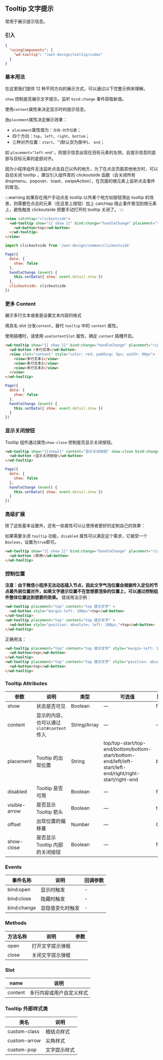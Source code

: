 ## Tooltip 文字提示

常用于展示提示信息。

### 引入

```json
{
  "usingComponents": {
    "wd-tooltip": "/wot-design/tooltip/index"
  }
}
```

### 基本用法

在这里我们提供 12 种不同方向的展示方式，可以通过以下完整示例来理解。

`show` 控制是否展示文字提示。监听 `bind:change` 事件获取新值。

使用`content`属性来决定显示时的提示信息。

由`placement`属性决定展示效果：

- `placement`属性值为：`方向-对齐位置`；
- 四个方向：`top`、`left`、`right`、`bottom`；
- 三种对齐位置：`start`、''(默认空为居中)、 `end`；

如 `placement="left-end"`，则提示信息出现在目标元素的左侧，且提示信息的底部与目标元素的底部对齐。

因为小程序组件无法监听点击自己以外的地方，为了在点击页面其他地方时，可以自动关闭 tooltip ，建议引入组件库的 clickoutside 函数（会关闭所有 dropmenu、popover、toast、swipeAction），在页面的根元素上监听点击事件的冒泡。

:::warning
如果存在用户手动点击 tooltip 以外某个地方如按钮滑出 tooltip 的场景，则需要在点击的元素（在这里上按钮）加上 catchtap 阻止事件冒泡到根元素上，避免触发 clickoutside 把要手动打开的 tooltip 关闭了。
:::

```html
<view catchtap="clickoutside">
  <wd-tooltip show="{{ show }}" bind:change="handleChange" placement="top" content="top 提示文字">
    <wd-button>top</wd-button>
  </wd-tooltip>
</view>
```

```javascript
import clickoutside from '/wot-design/common/clickoutside'

Page({
  data: {
    show: false
  },
  handleChange (event) {
    this.setData({ show: event.detail.show })
  },
  clickoutside: clickoutside
})
```

### 更多 Content

展示多行文本或者是设置文本内容的格式

用具名 slot 分发`content`，替代 `tooltip` 中的 `content` 属性。

使用插槽时，请使用 `useContentSlot` 属性，确定 `content` 插槽开启。

```html
<wd-tooltip show="{{ show }}" bind:change="handleChange" placement="right" useContentSlot>
  <wd-button >多行文本</wd-button>
  <view slot="content" style="color: red; padding: 5px; width: 90px">
    <view>多行文本1</view>
    <view>多行文本2</view>
    <view>多行文本3</view>
  </view>
</wd-tooltip>
```

```javascript
Page({
  data: {
    show: false
  },
  handleChange (event) {
    this.setData({ show: event.detail.show })
  }
})
```

### 显示关闭按钮

Tooltip 组件通过属性`show-close` 控制是否显示关闭按钮。

```html
<wd-tooltip show="{{show}}" content="显示关闭按钮" show-close bind:change="handleChange">
  <wd-button >显示关闭按钮</wd-button>
</wd-tooltip>
```

```javascript
Page({
  data: {
    show: false
  },
  handleChange (event) {
    this.setData({ show: event.detail.show })
  }
})
```

### 高级扩展

除了这些基本设置外，还有一些属性可以让使用者更好的定制自己的效果：

如果需要关闭 `tooltip` 功能，`disabled` 属性可以满足这个需求，它接受一个`Boolean`，设置为`true`即可。

```html
<wd-tooltip show="{{ show }}" bind:change="handleChange" placement="right-end" content="禁用" disabled>
  <wd-button >禁用</wd-button>
</wd-tooltip>
```

### 控制位置

**注意：由于微信小程序无法动态插入节点，因此文字气泡位置会根据传入定位的节点最外层位置对齐，如果文字提示位置不在您想要渲染的位置上，可以通过控制组件整体位置达到想要的效果。**
错误用法示例：

```html
<wd-tooltip placement="top" content="top 提示文字" >
  <wd-button style="margin-left: 100px">top</wd-button>
</wd-tooltip>
<wd-tooltip placement="top" content="top 提示文字" >
  <wd-button style="position: absolute; left: 100px;">top</wd-button>
</wd-tooltip>
```

正确用法：

```html
<wd-tooltip placement="top" content="top 提示文字" style="margin-left: 100px">
  <wd-button>top</wd-button>
</wd-tooltip>
<wd-tooltip placement="top" content="top 提示文字" style="position: absolute; left: 100px;">
  <wd-button>top</wd-button>
</wd-tooltip>
```

### Tooltip Attributes

| 参数               | 说明                                                     | 类型              | 可选值      | 默认值 |
|--------------------|----------------------------------------------------------|-------------------|-------------|--------|
|  show |  状态是否可见  | Boolean           | — |  false |
|  content        |  显示的内容，也可以通过 `slot#content` 传入  | String/Array            | — | — |
|  placement        |  Tooltip 的出现位置  | String           |  top/top-start/top-end/bottom/bottom-start/bottom-end/left/left-start/left-end/right/right-start/right-end |  bottom |
|  disabled       |  Tooltip 是否可用  | Boolean           | — |  false |
|  visible-arrow   |  是否显示 Tooltip 箭头 | Boolean | — | true |
|  offset        |  出现位置的偏移量  | Number           | — |  0 |
|  show-close   |  是否显示 Tooltip 内部的关闭按钮 | Boolean | — | false |

### Events

| 事件名称           | 说明             | 回调参数                                     |
| -------------- | -------------- | ---------------------------------------- |
| bind:open     |显示时触发       | - |
| bind:close | 隐藏时触发 | - |
| bind:change | 显隐值变化时触发 | - |

### Methods

| 方法名称      | 说明       | 参数   |
|------------- |----------- |---------  |
| open | 打开文字提示弹框 |
| close | 关闭文字提示弹框 |

### Slot

| name      | 说明       |
|------------- |----------- |
| content | 多行内容或用户自定义样式 |

### Tooltip 外部样式类

| 类名     | 说明                |
|---------|---------------------|
| custom-class | 根结点样式 |
| custom-arrow | 尖角样式 |
| custom-pop | 文字提示样式 |
